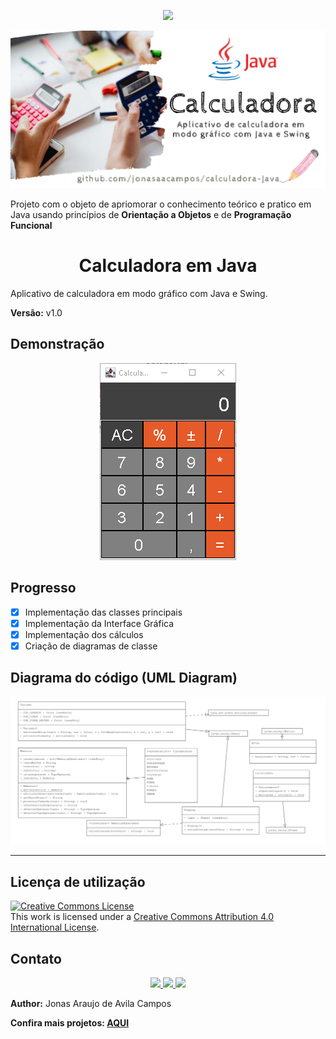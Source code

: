 <!-- PROJECT SHIELDS | -->

<p align="center">
    <img src=https://img.shields.io/badge/java-%23ED8B00.svg?style=for-the-badge&logo=java&logoColor=white"/>
</p>

<p align="center">
  <a href="https://github.com/jonasaacampos/calculadora-Java">
     <img src="img/cover-repo.png"/>
  </a>
</p>

Projeto com o objeto de apriomorar o conhecimento teórico e pratico em Java usando princípios de **Orientação a Objetos** e de **Programação Funcional**

<h1 align="center">Calculadora em Java</h1>

Aplicativo de calculadora em modo gráfico com Java e Swing.

**Versão:** v1.0

## Demonstração
<p align="center">
  <a href="https://github.com/jonasaacampos/calculadora-Java">
     <img src="img/calculadoraJava.gif"/>
  </a>
</p>

## Progresso
- [x] Implementação das classes principais
- [x] Implementação da Interface Gráfica
- [X] Implementação dos cálculos
- [X] Criação de diagramas de classe

## Diagrama do código (UML Diagram)
<p align="center">
  <a href="https://github.com/jonasaacampos/campoMinadoJavaTerminal">
     <img src="img/umlDiagram.png"/>
  </a>
</p>


-----------
## Licença de utilização

<a rel="license" href="http://creativecommons.org/licenses/by/4.0/">
  <img alt="Creative Commons License" style="border-width:0" src="https://i.creativecommons.org/l/by/4.0/88x31.png" />
</a>
<br/>
This work is licensed under a <a rel="license" href="http://creativecommons.org/licenses/by/4.0/">Creative Commons Attribution 4.0 International License</a>.

<!-- CONTACT -->
## Contato

<p align='center'>

  <a href='https://github.com/jonasaacampos'>
    <img src='https://img.shields.io/badge/GitHub-100000?style=for-the-badge&logo=github&logoColor=white'/>
  </a>

  <a href='https://www.linkedin.com/in/jonasaacampos/'>
    <img src='https://img.shields.io/badge/LinkedIn-0077B5?style=for-the-badge&logo=linkedin&logoColor=white'/>
  </a>

  <a href='https://www.facebook.com/jonasaacampos'>
    <img src='https://img.shields.io/badge/Facebook-1877F2?style=for-the-badge&logo=facebook&logoColor=white'/>
  </a>

</p>

**Author:** Jonas Araujo de Avila Campos

**Confira mais projetos: [AQUI](https://jonasaacampos.github.io/portifolio/)**


